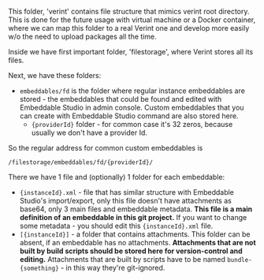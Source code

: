 This folder, 'verint' contains file structure that mimics verint root directory.
This is done for the future usage with virtual machine or a Docker container,
where we can map this folder to a real Verint one and develop more easily w/o
the need to upload packages all the time.

Inside we have
first important folder, 'filestorage', where Verint stores all its files.

Next, we have these folders:

* `embeddables/fd` is the folder where regular instance embeddables are
  stored -
  the embeddables that could be found and edited with Embeddable Studio in
  admin console. Custom embeddables that you can create with Embeddable
  Studio command are also stored here.
    * `{providerId}` folder - for common case it's 32 zeros, because usually we
      don't have a provider Id.

So the regular address for common custom embeddables is
```
/filestorage/embeddables/fd/{providerId}/
```
There we have 1 file and (optionally) 1 folder for each embeddable:

* `{instanceId}.xml` - file that has similar structure with Embeddable Studio's
  import/export, only this file doesn't have attachments as base64, only 3 main
  files and embeddable metadata. **This file is a main definition of an embeddable
  in this git project.** If you want to change some metadata - you should edit
  this `{instanceId}.xml` file.
* `[{instanceId}]` - a folder that contains attachments. This folder can be
  absent, if an embeddable has no attachments. **Attachments that are not built
  by build scripts should be stored here for version-control and editing.**
  Attachments that are built by scripts have to be named `bundle-{something}` -
  in this way they're git-ignored.
